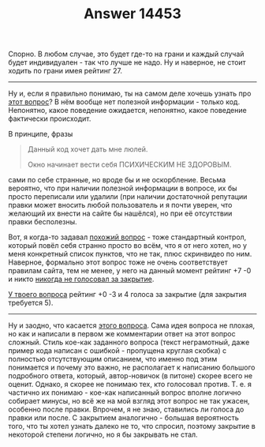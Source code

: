 ﻿---
title: "Answer 14453"
se.owner.user_id: 178988
se.owner.display_name: "Qwertiy"
se.owner.link: "https://ru.meta.stackoverflow.com/users/178988/qwertiy"
se.answer_id: 14453
se.question_id: 14452
se.post_type: answer
se.is_accepted: False
---
<p>Спорно. В любом случае, это будет где-то на грани и каждый случай будет индивидуален - так что лучше не надо. Ну и наверное, не стоит ходить по грани имея рейтинг 27.</p>
<hr />
<p>Ну и, если я правильно понимаю, ты на самом деле хочешь узнать про <a href="https://ru.stackoverflow.com/q/1599827/178988">этот вопрос</a>? В нём вообще нет полезной информации - только код. Непонятно, какое поведение ожидается, непонятно, какое поведение фактически происходит.</p>
<p>В принципе, фразы</p>
<blockquote>
<p>Данный код хочет дать мне люлей.</p>
<p>Окно начинает вести себя ПСИХИЧЕСКИМ НЕ ЗДОРОВЫМ.</p>
</blockquote>
<p>сами по себе странные, но вроде бы и не оскорбление. Весьма вероятно, что при наличии полезной информации в вопросе, их бы просто переписали или удалили (при наличии достаточной репутации правки может вносить любой пользователь и я почти уверен, что желающий их внести на сайте бы нашёлся), но при её отсутствии правки бесполезны.</p>
<p>Вот, я когда-то задавал <a href="https://ru.stackoverflow.com/q/550616/178988">похожий вопрос</a> - тоже стандартный контрол, который повёл себя странно просто во всём, что я от него хотел, но у меня конкретный список пунктов, что не так, плюс скринвидео по ним. Наверное, формально этот вопрос тоже не очень соответствует правилам сайта, тем не менее, у него на данный момент рейтинг +7 -0 и никто <a href="https://ru.stackoverflow.com/posts/550616/timeline?filter=WithVoteSummaries">никогда не голосовал за закрытие</a>.</p>
<p><a href="https://ru.stackoverflow.com/posts/1599827/timeline?filter=WithVoteSummaries">У твоего вопроса</a> рейтинг +0 -3 и 4 голоса за закрытие (для закрытия требуется 5).</p>
<hr />
<p>Ну и заодно, что касается <a href="https://ru.stackoverflow.com/q/1576727/178988">этого вопроса</a>. Сама идея вопроса не плохая, но как и написали в первом же комментарии ответ на этот вопрос сложный. Стиль кое-как заданного вопроса (текст неграмотный, даже пример кода написан с ошибкой - пропущена круглая скобка) с полностью отсутствующим описанием, что именно под этим понимается и почему это важно, не располагает к написанию большого подробного ответа, который, автор-новичок (в питоне) скорее всего не оценит. Однако, я скорее не понимаю тех, кто голосовал против. Т. е. я частично их понимаю - кое-как написанный вопрос вполне логично собирает минусы, но всё же на мой взгляд этот вопрос не так ужасен, особенно после правки. Впрочем, я не знаю, ставились ли голоса до правки или после. С закрытием аналогично - большая вероятность того, что ты хотел узнать далеко не то, что спросил, поэтому закрытие в некоторой степени логично, но я бы закрывать не стал.</p>

